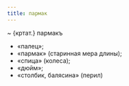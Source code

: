 ```yaml
---
title: пармак
---
```


~ {кртат.} пармакъ

* «палец»;
* «пармак» (старинная мера длины);
* «спица» (колеса);
* «дюйм»;
* «столбик, балясина» (перил)
